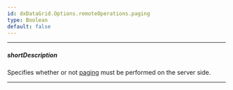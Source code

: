 ```yaml
---
id: dxDataGrid.Options.remoteOperations.paging
type: Boolean
default: false
---
```

---
##### shortDescription
Specifies whether or not [paging](/Documentation/ApiReference/UI_Widgets/dxDataGrid/Configuration/paging/) must be performed on the server side.

---

